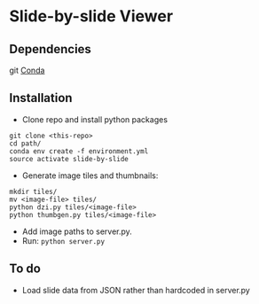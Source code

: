 # Slide-by-slide Viewer

## Dependencies
git
[Conda](http://conda.pydata.org/docs/intro.html)

## Installation
* Clone repo and install python packages
```
git clone <this-repo>
cd path/
conda env create -f environment.yml
source activate slide-by-slide
```
* Generate image tiles and thumbnails:
```
mkdir tiles/
mv <image-file> tiles/
python dzi.py tiles/<image-file>
python thumbgen.py tiles/<image-file>
```
* Add image paths to server.py.  
* Run: `python server.py`

## To do
* Load slide data from JSON rather than hardcoded in server.py

